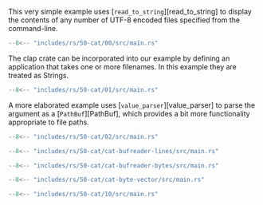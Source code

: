 This very simple example uses [`read_to_string`][read_to_string] to display the contents of any number of UTF-8 encoded files specified from the command-line.

```rs title="cat/00"
--8<-- "includes/rs/50-cat/00/src/main.rs"
```

The clap crate can be incorporated into our example by defining an application that takes one or more filenames.
In this example they are treated as Strings.

```rs title="cat/01"
--8<-- "includes/rs/50-cat/01/src/main.rs"
```

A more elaborated example uses [`value_parser`][value_parser] to parse the argument as a [`PathBuf`][PathBuf], which provides a bit more functionality appropriate to file paths.

```rs title="cat/02"
--8<-- "includes/rs/50-cat/02/src/main.rs"
```


```rs title="cat-bufreader-lines"
--8<-- "includes/rs/50-cat/cat-bufreader-lines/src/main.rs"
```

```rs title="cat-bufreader-bytes"
--8<-- "includes/rs/50-cat/cat-bufreader-bytes/src/main.rs"
```

```rs title="cat-byte-vector"
--8<-- "includes/rs/50-cat/cat-byte-vector/src/main.rs"
```

```rs title="cat/10"
--8<-- "includes/rs/50-cat/10/src/main.rs"
```

